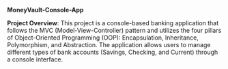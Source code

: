 **MoneyVault-Console-App**

**Project Overview**: 
This project is a console-based banking application that follows the MVC
(Model-View-Controller) pattern and utilizes the four pillars of Object-Oriented Programming
(OOP): Encapsulation, Inheritance, Polymorphism, and Abstraction. The application allows
users to manage different types of bank accounts (Savings, Checking, and Current) through a
console interface.
